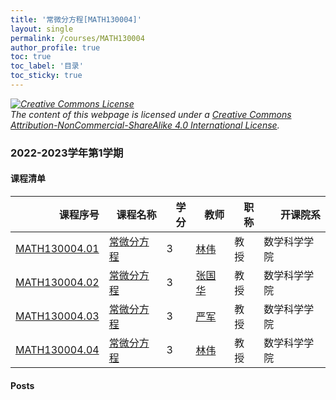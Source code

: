 ```yaml
---
title: '常微分方程[MATH130004]'
layout: single
permalink: /courses/MATH130004
author_profile: true
toc: true
toc_label: '目录'
toc_sticky: true
---
```



<div class='notice--warning'>
	<p><i><a rel='license' href='http://creativecommons.org/licenses/by-nc-sa/4.0/'><img alt='Creative Commons License' style='border-width:0' src='https://i.creativecommons.org/l/by-nc-sa/4.0/88x31.png' /></a><br /> The content of this webpage is licensed under a <a rel='license' href='http://creativecommons.org/licenses/by-nc-sa/4.0/'>Creative Commons Attribution-NonCommercial-ShareAlike 4.0 International License</a>.</i></p>
</div>

### 2022-2023学年第1学期


#### 课程清单

<div style='text-align: center;' id='MATH130004_2223F'> <table id='MATH130004_2223F_table'>
  <thead>
    <tr style="text-align: right;">
      <th>课程序号</th>
      <th>课程名称</th>
      <th>学分</th>
      <th>教师</th>
      <th>职称</th>
      <th>开课院系</th>
    </tr>
  </thead>
  <tbody>
    <tr>
      <td><a href='https://fdu-math.github.io/courses/class-id/MATH130004-01'>MATH130004.01</a></td>
      <td><a href='https://fdu-math.github.io/courses/MATH130004'>常微分方程</a></td>
      <td>3</td>
      <td><a href='https://fdu-math.github.io/teachers/林伟'>林伟</a></td>
      <td>教授</td>
      <td>数学科学学院</td>
    </tr>
    <tr>
      <td><a href='https://fdu-math.github.io/courses/class-id/MATH130004-02'>MATH130004.02</a></td>
      <td><a href='https://fdu-math.github.io/courses/MATH130004'>常微分方程</a></td>
      <td>3</td>
      <td><a href='https://fdu-math.github.io/teachers/张国华'>张国华</a></td>
      <td>教授</td>
      <td>数学科学学院</td>
    </tr>
    <tr>
      <td><a href='https://fdu-math.github.io/courses/class-id/MATH130004-03'>MATH130004.03</a></td>
      <td><a href='https://fdu-math.github.io/courses/MATH130004'>常微分方程</a></td>
      <td>3</td>
      <td><a href='https://fdu-math.github.io/teachers/严军'>严军</a></td>
      <td>教授</td>
      <td>数学科学学院</td>
    </tr>
    <tr>
      <td><a href='https://fdu-math.github.io/courses/class-id/MATH130004-04'>MATH130004.04</a></td>
      <td><a href='https://fdu-math.github.io/courses/MATH130004'>常微分方程</a></td>
      <td>3</td>
      <td><a href='https://fdu-math.github.io/teachers/林伟'>林伟</a></td>
      <td>教授</td>
      <td>数学科学学院</td>
    </tr>
  </tbody>
</table></div>

#### Posts

